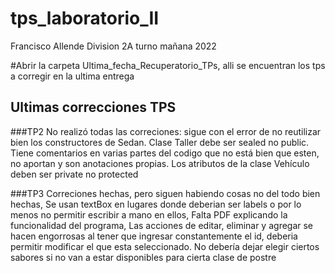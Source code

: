 # tps_laboratorio_II
Francisco Allende Division 2A turno mañana 2022

#Abrir la carpeta Ultima_fecha_Recuperatorio_TPs, alli se encuentran los tps a corregir en la ultima entrega

## Ultimas correcciones TPS

###TP2
No realizó todas las correciones: sigue con el error de no reutilizar bien los constructores de Sedan.
Clase Taller debe ser sealed no public.
Tiene comentarios en varias partes del codigo que no está bien que esten, no aportan y son anotaciones propias.
Los atributos de la clase Vehículo deben ser private no protected

###TP3
Correciones hechas, pero siguen habiendo cosas no del todo bien hechas, 
Se usan textBox en lugares donde deberian ser labels o por lo menos no permitir escribir a mano en ellos, 
Falta PDF explicando la funcionalidad del programa, 
Las acciones de editar, eliminar y agregar se hacen engorrosas al tener que ingresar constantemente el id, deberia 
permitir modificar el que esta seleccionado. 
No debería dejar elegir ciertos sabores si no van a estar disponibles para cierta clase de postre





